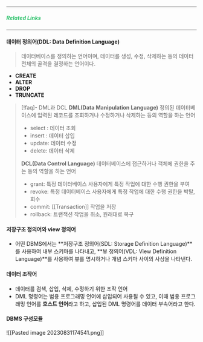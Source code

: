 ___
##### <font color="#2DC26B">Related Links</font>
___
#### 데이터 정의어(DDL: Data Definition Language)
> 데이터베이스를 정의하는 언어이며, 데이터를 생성, 수정, 삭제하는 등의 데이터 전체의 골격을 결정하는 언어이다.
- **CREATE**
- **ALTER**
- **DROP**
- **TRUNCATE**
> [!faq]- DML과 DCL
> **DML(Data Manipulation Language)**
> 정의된 데이터베이스에 입력된 레코드를 조회하거나 수정하거나 삭제하는 등의 역할을 하는 언어
> - select : 데이터 조회
> - insert : 데이터 삽입
> - update: 데이터 수정
> - delete: 데이터 삭제
> 
> **DCL(Data Control Language)**
> 데이터베이스에 접근하거나 객체에 권한을 주는 등의 역할을 하는 언어
> 
> - grant: 특정 데이터베이스 사용자에게 특정 작업에 대한 수행 권한을 부여
> - revoke: 특정 데이터베이스 사용자에게 특정 작업에 대한 수행 권한을 박탈, 회수
> - commit: [[Transaction]] 작업을 저장
> - rollback: 트랜잭션 작업을 취소, 원래대로 복구



#### 저장구조 정의어와 view 정의어
- 어떤 DBMS에서는 **저장구조 정의어(SDL: Storage Definition Language)**를 사용하여 내부 스키마를 나타내고, **뷰 정의어(VDL: View Definition Language)**를 사용하여 뷰를 명시하거나 개념 스키마 사이의 사상을 나타낸다.
#### 데이터 조작어
- 데이터를 검색, 삽입, 삭제, 수정하기 위한 조작 언어
- DML 명령어는 범용 프로그래밍 언어에 삽입되어 사용될 수 있고, 이때 범용 프로그래밍 언어를 **호스트 언어**라고 하고, 삽입된 DML 명령어를 데이터 부속어라고 한다.
#### DBMS 구성모듈
![[Pasted image 20230831174541.png]]
